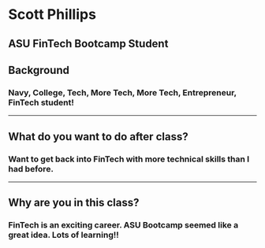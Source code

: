# Scott Phillips
## ASU FinTech Bootcamp Student  

## Background
### Navy, College, Tech, More Tech, More Tech, Entrepreneur, FinTech student!
---
## What do you want to do after class?
### Want to get back into FinTech with more technical skills than I had before. 
---
## Why are you in this class?
### FinTech is an exciting career.  ASU Bootcamp seemed like a great idea.  Lots of learning!!

[id]:logo.png "C:\Users\scott\Dropbox\Redcastle Builders\Pictures\Marketing Photos\Team\MSH_MonicaEvans-Redcastle_builders02_04_19-32 - Scott.jpg"